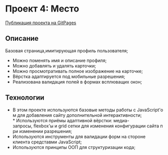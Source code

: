 # Проект 4: Место

[Публикация проекта на GitPages](https://tizjourney.github.io/mesto)

## Описание

Базовая страница,имитирующая профиль пользователя;
* Можно поменять имя и описание профиля;
* Можно добавлять и удалять карточки;
* Можно просмотративать полное изображение на карточке;
* Вёрстка адаптируется под мобильные разрешения;
* Реализована валидация полей в формах всплюващих окон;

## Технологии
* В этом проекте используются базовые методы работы с JavaScript'ом для добавления сайту дополнительной интерактивности;
* Используются приёмы адаптивной вёрстки: медиа-запросы, flexbox'ы и grid сетки для изменения конфигурации сайта при изменении разрешения;
* Используются инструменты для валидации форм на стороне клиента средставми JavaScript;
* Используются принципы ООП для структуризации кода;
